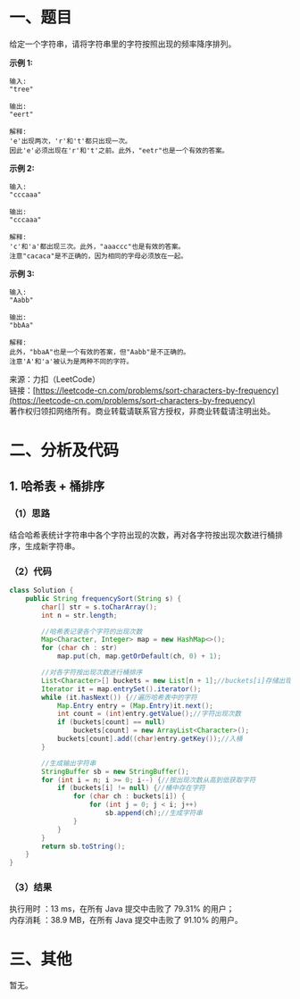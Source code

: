 # 一、题目
给定一个字符串，请将字符串里的字符按照出现的频率降序排列。    
      
**示例 1:**     
```
输入:
"tree"

输出:
"eert"

解释:
'e'出现两次，'r'和't'都只出现一次。
因此'e'必须出现在'r'和't'之前。此外，"eetr"也是一个有效的答案。
```
**示例 2:**   
```
输入:
"cccaaa"

输出:
"cccaaa"

解释:
'c'和'a'都出现三次。此外，"aaaccc"也是有效的答案。
注意"cacaca"是不正确的，因为相同的字母必须放在一起。
```
**示例 3:**    
```
输入:
"Aabb"

输出:
"bbAa"

解释:
此外，"bbaA"也是一个有效的答案，但"Aabb"是不正确的。
注意'A'和'a'被认为是两种不同的字符。
```
来源：力扣（LeetCode）     
链接：[https://leetcode-cn.com/problems/sort-characters-by-frequency](https://leetcode-cn.com/problems/sort-characters-by-frequency)      
著作权归领扣网络所有。商业转载请联系官方授权，非商业转载请注明出处。    
# 二、分析及代码    
## 1. 哈希表 + 桶排序
### （1）思路
结合哈希表统计字符串中各个字符出现的次数，再对各字符按出现次数进行桶排序，生成新字符串。     
### （2）代码
```java
class Solution {
    public String frequencySort(String s) {
        char[] str = s.toCharArray();
        int n = str.length;

        //哈希表记录各个字符的出现次数
        Map<Character, Integer> map = new HashMap<>();
        for (char ch : str)
            map.put(ch, map.getOrDefault(ch, 0) + 1);

        //对各字符按出现次数进行桶排序
        List<Character>[] buckets = new List[n + 1];//buckets[i]存储出现次数为i的字符
        Iterator it = map.entrySet().iterator();
        while (it.hasNext()) {//遍历哈希表中的字符
            Map.Entry entry = (Map.Entry)it.next();
            int count = (int)entry.getValue();//字符出现次数
            if (buckets[count] == null)
                buckets[count] = new ArrayList<Character>();
            buckets[count].add((char)entry.getKey());//入桶
        }

        //生成输出字符串
        StringBuffer sb = new StringBuffer();
        for (int i = n; i >= 0; i--) {//按出现次数从高到低获取字符
            if (buckets[i] != null) {//桶中存在字符
                for (char ch : buckets[i]) {
                    for (int j = 0; j < i; j++)
                        sb.append(ch);//生成字符串
                }
            }
        }
        return sb.toString();
    }
}
```
### （3）结果
执行用时 ：13 ms，在所有 Java 提交中击败了 79.31% 的用户；    
内存消耗 ：38.9 MB，在所有 Java 提交中击败了 91.10% 的用户。      
# 三、其他
暂无。  
